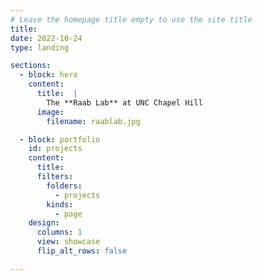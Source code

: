 ```yaml
---
# Leave the homepage title empty to use the site title
title:
date: 2022-10-24
type: landing

sections:
  - block: hero
    content: 
      title:  | 
        The **Raab Lab** at UNC Chapel Hill
      image: 
        filename: raablab.jpg    

  - block: portfolio
    id: projects
    content: 
      title: 
      filters: 
        folders: 
          - projects
        kinds: 
          - page
    design: 
      columns: 1
      view: showcase
      flip_alt_rows: false

---
```


 